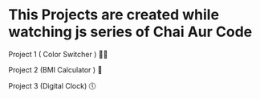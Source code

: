 # This Projects are created while watching js series of Chai Aur Code

Project 1 ( Color Switcher ) 🧊💥    

Project 2 (BMI Calculator ) 🧮    

Project 3 (Digital Clock) 🕔  
